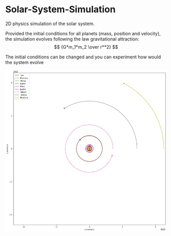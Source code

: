 # Solar-System-Simulation
2D physics simulation of the solar system.

Provided the initial conditions for all planets (mass, position and velocity), the simulation evolves following the law gravitational attraction:
$$ {G*m_1*m_2 \over r**2} $$

The initial conditions can be changed and you can experiment how would the system evolve

![alt_text](https://github.com/ygbuil/Solar-System-Simulation/blob/main/simulation_plot.png)
